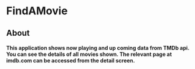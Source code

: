 # FindAMovie

## **About**

#### This application shows now playing and up coming data from TMDb api. You can see the details of all movies shown. The relevant page at imdb.com can be accessed from the detail screen.
